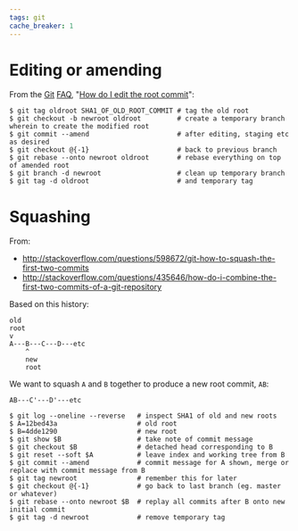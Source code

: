 ```yaml
---
tags: git
cache_breaker: 1
---
```


# Editing or amending

From the [Git](/wiki/Git) [FAQ](/wiki/FAQ), "[How do I edit the root commit](https://git.wiki.kernel.org/index.php/GitFaq#How_do_I_edit_the_root_commit.3F)":

```shell
$ git tag oldroot SHA1_OF_OLD_ROOT_COMMIT # tag the old root
$ git checkout -b newroot oldroot         # create a temporary branch wherein to create the modified root
$ git commit --amend                      # after editing, staging etc as desired
$ git checkout @{-1}                      # back to previous branch
$ git rebase --onto newroot oldroot       # rebase everything on top of amended root
$ git branch -d newroot                   # clean up temporary branch
$ git tag -d oldroot                      # and temporary tag
```

# Squashing

From:

-   <http://stackoverflow.com/questions/598672/git-how-to-squash-the-first-two-commits>
-   <http://stackoverflow.com/questions/435646/how-do-i-combine-the-first-two-commits-of-a-git-repository>

Based on this history:

    old
    root
    v 
    A---B---C---D---etc
        ^
        new
        root

We want to squash `A` and `B` together to produce a new root commit, `AB`:

    AB---C'---D'---etc

```shell
$ git log --oneline --reverse   # inspect SHA1 of old and new roots
$ A=12bed43a                    # old root
$ B=4dde1290                    # new root
$ git show $B                   # take note of commit message
$ git checkout $B               # detached head corresponding to B
$ git reset --soft $A           # leave index and working tree from B
$ git commit --amend            # commit message for A shown, merge or replace with commit message from B
$ git tag newroot               # remember this for later
$ git checkout @{-1}            # go back to last branch (eg. master or whatever)
$ git rebase --onto newroot $B  # replay all commits after B onto new initial commit
$ git tag -d newroot            # remove temporary tag
```
